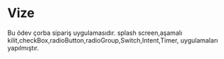 # Vize
Bu ödev çorba sipariş uygulamasıdır.
splash screen,aşamalı kilit,checkBox,radioButton,radioGroup,Switch,Intent,Timer, uygulamaları yapılmıştır.
